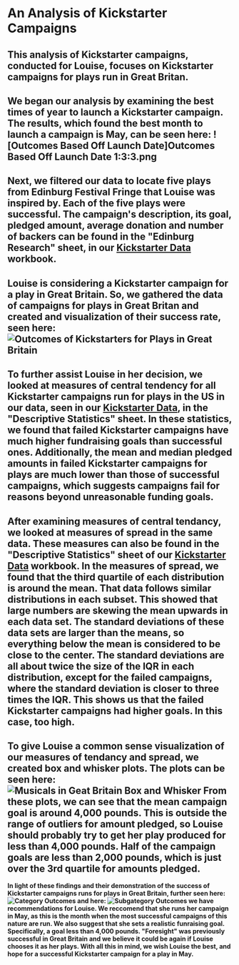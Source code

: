 # An Analysis of Kickstarter Campaigns
This analysis of Kickstarter campaigns, conducted for Louise, focuses on Kickstarter campaigns for plays run in Great Britan. 
---
We began our analysis by examining the best times of year to launch a Kickstarter campaign. The results, which found the best month to launch a campaign is May, can be seen here:
![Outcomes Based Off Launch Date]Outcomes Based Off Launch Date 1:3:3.png
---
Next, we filtered our data to locate five plays from Edinburg Festival Fringe that Louise was inspired by. Each of the five plays were successful. The campaign's description, its goal, pledged amount, average donation and number of backers can be found in the "Edinburg Research" sheet, in our [Kickstarter Data](https://github.com/samlilburn07/kickstarter-analysis/blob/6eb0de3fab62e383c2c8bb9353b9932785a4f3bf/data-1-1-3-StarterBook.xlsx) workbook.
---
Louise is considering a Kickstarter campaign for a play in Great Britain. So, we gathered the data of campaigns for plays in Great Britan and created and visualization of their success rate, seen here:
![Outcomes of Kickstarters for Plays in Great Britain](https://github.com/samlilburn07/kickstarter-analysis/blob/0025fbf85c27e50c228c12739d751a812ea2a3c7/Play%20Kickstarter%20Outcomes%20GB.png)
---
To further assist Louise in her decision, we looked at measures of central tendency for all Kickstarter campaigns run for plays in the US in our data, seen in our [Kickstarter Data](https://github.com/samlilburn07/kickstarter-analysis/blob/6eb0de3fab62e383c2c8bb9353b9932785a4f3bf/data-1-1-3-StarterBook.xlsx), in the "Descriptive Statistics" sheet. In these statistics, we found that failed Kickstarter campaigns have much higher fundraising goals than successful ones. Additionally, the mean and median pledged amounts in failed Kickstarter campaigns for plays are much lower than those of successful campaigns, which suggests campaigns fail for reasons beyond unreasonable funding goals. 
---
After examining measures of central tendancy, we looked at measures of spread in the same data. These measures can also be found in the "Descriptive Statistics" sheet of our [Kickstarter Data](https://github.com/samlilburn07/kickstarter-analysis/blob/6eb0de3fab62e383c2c8bb9353b9932785a4f3bf/data-1-1-3-StarterBook.xlsx) workbook. In the measures of spread, we found that the third quartile of each distribution is around the mean. That data follows similar distributions in each subset. This showed that large numbers are skewing the mean upwards in each data set. The standard deviations of these data sets are larger than the means, so everything below the mean is considered to be close to the center. The standard deviations are all about twice the size of the IQR in each distribution, except for the failed campaigns, where the standard deviation is closer to three times the IQR. This shows us that the failed Kickstarter campaigns had higher goals. In this case, too high. 
---
To give Louise a common sense visualization of our measures of tendancy and spread, we created box and whisker plots. The plots can be seen here: 
![Musicals in Geat Britain Box and Whisker](https://github.com/samlilburn07/kickstarter-analysis/blob/0025fbf85c27e50c228c12739d751a812ea2a3c7/Musicals%20in%20GB%20box%20and%20whisker.png) 
From these plots, we can see that the mean campaign goal is around 4,000 pounds. This is outside the range of outliers for amount pledged, so Louise should probably try to get her play produced for less than 4,000 pounds. Half of the campaign goals are less than 2,000 pounds, which is just over the 3rd quartile for amounts pledged.
---
**In light of these findings and their demonstration of the success of Kickstarter campaigns runs for plays in Great Britain, further seen here: 
![Category Outcomes](https://github.com/samlilburn07/kickstarter-analysis/blob/c77334d4293aeaa4908b85b27a0b833a7dd2b859/Parent%20Category%20Outcomes.png) 
and here: 
![Subgategory Outcomes](https://github.com/samlilburn07/kickstarter-analysis/blob/c77334d4293aeaa4908b85b27a0b833a7dd2b859/Subcategory%20Outcomes.png)
we have recommendations for Louise. We reccomend that she runs her campaign in May, as this is the month when the most successful campaigns of this nature are run. We also suggest that she sets a realistic funraising goal. Specifically, a goal less than 4,000 pounds. "Foresight" was previously successful in Great Britain and we believe it could be again if Louise chooses it as her plays. With all this in mind, we wish Louise the best, and hope for a successful Kickstarter campaign for a play in May.**

